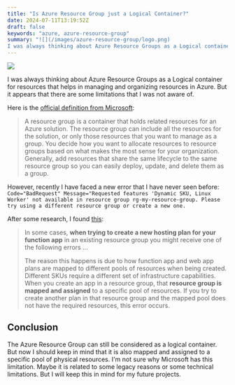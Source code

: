 ```yaml
---
title: "Is Azure Resource Group just a Logical Container?"
date: 2024-07-11T13:19:52Z
draft: false
keywords: "azure, azure-resource-group"
summary: "![](/images/azure-resource-group/logo.png)
I was always thinking about Azure Resource Groups as a Logical container for resources that helps in managing and organizing resources in Azure. But it appears that there are some limitations that I was not aware of."
---
```

![](/images/azure-resource-group/logo.png)

I was always thinking about Azure Resource Groups as a Logical container for resources that helps in managing and organizing resources in Azure. But it appears that there are some limitations that I was not aware of.

Here is the [official definition from Microsoft](https://learn.microsoft.com/en-us/azure/azure-resource-manager/management/manage-resource-groups-portal#what-is-a-resource-group):

> A resource group is a container that holds related resources for an Azure solution. The resource group can include all the resources for the solution, or only those resources that you want to manage as a group. You decide how you want to allocate resources to resource groups based on what makes the most sense for your organization. Generally, add resources that share the same lifecycle to the same resource group so you can easily deploy, update, and delete them as a group.

However, recently I have faced a new error that I have never seen before:
```Code="BadRequest" Message="Requested features 'Dynamic SKU, Linux Worker' not available in resource group rg-my-resource-group. Please try using a different resource group or create a new one.```

After some research, I found [this](https://learn.microsoft.com/en-us/azure/azure-functions/functions-scale#limitations-for-creating-new-function-apps-in-an-existing-resource-group):

> In some cases, __when trying to create a new hosting plan for your function app__ in an existing resource group you might receive one of the following errors ...
> 
> The reason this happens is due to how function app and web app plans are mapped to different pools of resources when being created. 
> Different SKUs require a different set of infrastructure capabilities. When you create an app in a resource group, that __resource group is mapped and assigned__ to a specific pool of resources. If you try to create another plan in that resource group and the mapped pool does not have the required resources, this error occurs.

## Conclusion

The Azure Resource Group can still be considered as a logical container. But now I should keep in mind that it is also mapped and assigned to a specific pool of physical resources. I'm not sure why Microsoft has this limitation. Maybe it is related to some legacy reasons or some technical limitations. But I will keep this in mind for my future projects.
